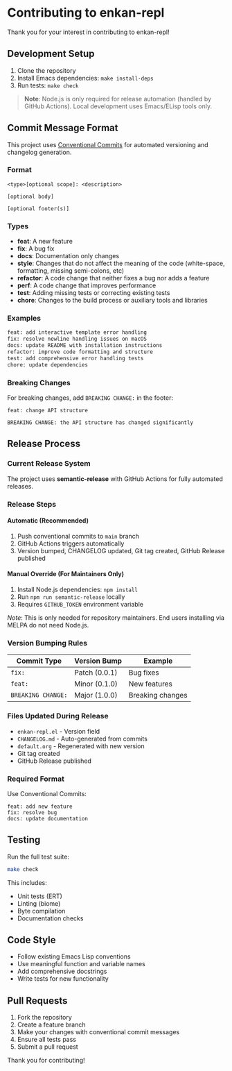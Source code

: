 # Contributing to enkan-repl

Thank you for your interest in contributing to enkan-repl!

## Development Setup

1. Clone the repository
2. Install Emacs dependencies: `make install-deps`
3. Run tests: `make check`

> **Note**: Node.js is only required for release automation (handled by GitHub Actions). Local development uses Emacs/ELisp tools only.

## Commit Message Format

This project uses [Conventional Commits](https://www.conventionalcommits.org/) for automated versioning and changelog generation.

### Format

```text
<type>[optional scope]: <description>

[optional body]

[optional footer(s)]
```

### Types

- **feat**: A new feature
- **fix**: A bug fix
- **docs**: Documentation only changes
- **style**: Changes that do not affect the meaning of the code (white-space, formatting, missing semi-colons, etc)
- **refactor**: A code change that neither fixes a bug nor adds a feature
- **perf**: A code change that improves performance
- **test**: Adding missing tests or correcting existing tests
- **chore**: Changes to the build process or auxiliary tools and libraries

### Examples

```bash
feat: add interactive template error handling
fix: resolve newline handling issues on macOS
docs: update README with installation instructions
refactor: improve code formatting and structure
test: add comprehensive error handling tests
chore: update dependencies
```

### Breaking Changes

For breaking changes, add `BREAKING CHANGE:` in the footer:

```text
feat: change API structure

BREAKING CHANGE: the API structure has changed significantly
```

## Release Process

### Current Release System

The project uses **semantic-release** with GitHub Actions for fully automated releases.

### Release Steps

#### Automatic (Recommended)
1. Push conventional commits to `main` branch
2. GitHub Actions triggers automatically
3. Version bumped, CHANGELOG updated, Git tag created, GitHub Release published

#### Manual Override (For Maintainers Only)
1. Install Node.js dependencies: `npm install`
2. Run `npm run semantic-release` locally
3. Requires `GITHUB_TOKEN` environment variable

*Note*: This is only needed for repository maintainers. End users installing via MELPA do not need Node.js.

### Version Bumping Rules

| Commit Type | Version Bump | Example |
|-------------|--------------|---------|
| `fix:` | Patch (0.0.1) | Bug fixes |
| `feat:` | Minor (0.1.0) | New features |
| `BREAKING CHANGE:` | Major (1.0.0) | Breaking changes |

### Files Updated During Release

- `enkan-repl.el` - Version field
- `CHANGELOG.md` - Auto-generated from commits
- `default.org` - Regenerated with new version
- Git tag created
- GitHub Release published

### Required Format

Use Conventional Commits:
```
feat: add new feature
fix: resolve bug
docs: update documentation
```

## Testing

Run the full test suite:

```bash
make check
```

This includes:

- Unit tests (ERT)
- Linting (biome)
- Byte compilation
- Documentation checks

## Code Style

- Follow existing Emacs Lisp conventions
- Use meaningful function and variable names
- Add comprehensive docstrings
- Write tests for new functionality

## Pull Requests

1. Fork the repository
2. Create a feature branch
3. Make your changes with conventional commit messages
4. Ensure all tests pass
5. Submit a pull request

Thank you for contributing!
